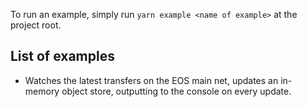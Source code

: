To run an example, simply run `yarn example <name of example>` at the project root.

## List of examples

* Watches the latest transfers on the EOS main net, updates an in-memory object store, outputting to the console on every update.
